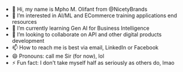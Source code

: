 - 👋 Hi, my name is Mpho M. Olifant from @NicetyBrands
- 👀 I’m interested in AI/ML and ECommerce training applications end resources
- 🌱 I’m currently learning Gen AI for Business Intelligence
- 💞️ I’m looking to collaborate on API and other digital products development
- 📫 How to reach me is best via email, LinkedIn or Facebook
- 😄 Pronouns: call me Sir (for now), lol
- ⚡ Fun fact: I don't take myself half as seriously as others do, lmao

<!---
NicetyBrands/NicetyBrands is a ✨ special ✨ repository because its `README.md` (this file) appears on your GitHub profile.
You can click the Preview link to take a look at your changes.
--->
